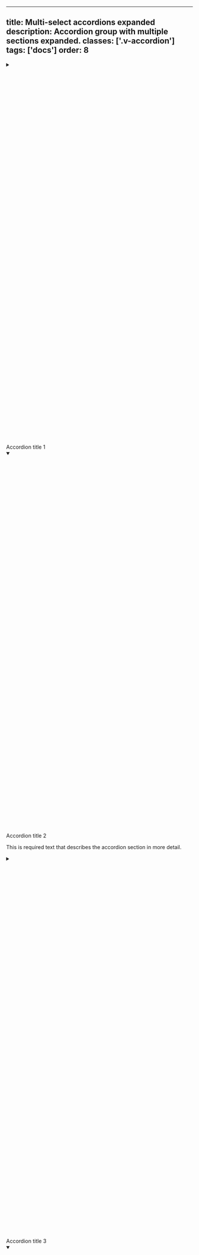 <!--
 *              © 2025 Visa
 *
 * Licensed under the Apache License, Version 2.0 (the "License");
 * you may not use this file except in compliance with the License.
 * You may obtain a copy of the License at
 *
 *         http://www.apache.org/licenses/LICENSE-2.0
 *
 * Unless required by applicable law or agreed to in writing, software
 * distributed under the License is distributed on an "AS IS" BASIS,
 * WITHOUT WARRANTIES OR CONDITIONS OF ANY KIND, either express or implied.
 * See the License for the specific language governing permissions and
 * limitations under the License.
 *
 -->
---
title: Multi-select accordions expanded
description: Accordion group with multiple sections expanded. 
classes: ['.v-accordion']
tags: ['docs']
order: 8
---

<div class="v-flex v-flex-col v-gap-6">
  <details class="v-accordion">
    <summary class="v-button v-button-secondary v-button-large v-accordion-heading">
      <svg aria-hidden="true" class="v-icon v-icon-visa v-icon-tiny v-accordion-toggle-icon v-accordion-toggle-icon-closed" focusable="false" viewbox="0 0 16 16">
        <use href="#visa-chevron-right-tiny">
        </use>
      </svg>
      <svg aria-hidden="true" class="v-icon v-icon-visa v-icon-tiny v-accordion-toggle-icon v-accordion-toggle-icon-open" focusable="false" viewbox="0 0 16 16">
        <use href="#visa-chevron-down-tiny">
        </use>
      </svg>
      Accordion title 1
    </summary>
    <div class="v-accordion-panel">
      <p>This is required text that describes the accordion section in more detail.</p>
    </div>
  </details>
  <details class="v-accordion" open="">
    <summary class="v-button v-button-secondary v-button-large v-accordion-heading">
      <svg aria-hidden="true" class="v-icon v-icon-visa v-icon-tiny v-accordion-toggle-icon v-accordion-toggle-icon-closed" focusable="false" viewbox="0 0 16 16">
        <use href="#visa-chevron-right-tiny">
        </use>
      </svg>
      <svg aria-hidden="true" class="v-icon v-icon-visa v-icon-tiny v-accordion-toggle-icon v-accordion-toggle-icon-open" focusable="false" viewbox="0 0 16 16">
        <use href="#visa-chevron-down-tiny">
        </use>
      </svg>
      Accordion title 2
    </summary>
    <div class="v-accordion-panel">
      <p>This is required text that describes the accordion section in more detail.</p>
    </div>
  </details>
  <details class="v-accordion">
    <summary class="v-button v-button-secondary v-button-large v-accordion-heading">
      <svg aria-hidden="true" class="v-icon v-icon-visa v-icon-tiny v-accordion-toggle-icon v-accordion-toggle-icon-closed" focusable="false" viewbox="0 0 16 16">
        <use href="#visa-chevron-right-tiny">
        </use>
      </svg>
      <svg aria-hidden="true" class="v-icon v-icon-visa v-icon-tiny v-accordion-toggle-icon v-accordion-toggle-icon-open" focusable="false" viewbox="0 0 16 16">
        <use href="#visa-chevron-down-tiny">
        </use>
      </svg>
      Accordion title 3
    </summary>
    <div class="v-accordion-panel">
      <p>This is required text that describes the accordion section in more detail.</p>
    </div>
  </details>
  <details class="v-accordion" open="">
    <summary class="v-button v-button-secondary v-button-large v-accordion-heading">
      <svg aria-hidden="true" class="v-icon v-icon-visa v-icon-tiny v-accordion-toggle-icon v-accordion-toggle-icon-closed" focusable="false" viewbox="0 0 16 16">
        <use href="#visa-chevron-right-tiny">
        </use>
      </svg>
      <svg aria-hidden="true" class="v-icon v-icon-visa v-icon-tiny v-accordion-toggle-icon v-accordion-toggle-icon-open" focusable="false" viewbox="0 0 16 16">
        <use href="#visa-chevron-down-tiny">
        </use>
      </svg>
      Accordion title 4
    </summary>
    <div class="v-accordion-panel">
      <p>This is required text that describes the accordion section in more detail.</p>
    </div>
  </details>
  <details class="v-accordion">
    <summary class="v-button v-button-secondary v-button-large v-accordion-heading">
      <svg aria-hidden="true" class="v-icon v-icon-visa v-icon-tiny v-accordion-toggle-icon v-accordion-toggle-icon-closed" focusable="false" viewbox="0 0 16 16">
        <use href="#visa-chevron-right-tiny">
        </use>
      </svg>
      <svg aria-hidden="true" class="v-icon v-icon-visa v-icon-tiny v-accordion-toggle-icon v-accordion-toggle-icon-open" focusable="false" viewbox="0 0 16 16">
        <use href="#visa-chevron-down-tiny">
        </use>
      </svg>
      Accordion title 5
    </summary>
    <div class="v-accordion-panel">
      <p>This is required text that describes the accordion section in more detail.</p>
    </div>
  </details>
</div>
